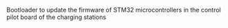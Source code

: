 Bootloader to update the firmware of STM32 microcontrollers in the control pilot board of the charging stations
